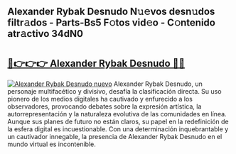 ## Alexander Rybak Desnudo N𝚞𝚎vos desn𝚞dos filtr𝚊dos - Parts-Bs5 F𝚘tos vid𝚎o - C𝚘ntenido atr𝚊ctivo 34dN0

# <h2><a href="http://mbbdm3.tromn.icu/?c=Alexander+Rybak+Desnudo">🔗👉👉👉 Alexander Rybak Desnudo 🔗🔗</a></h2>

[![Alexander Rybak Desnudo nuevo](https://i.imgur.com/pEAQMta.gif)](http://mbbdm3.tromn.icu/?c=Alexander+Rybak+Desnudo)
Alexander Rybak Desnudo, un personaje multifacético y divisivo, desafía la clasificación directa. Su uso pionero de los medios digitales ha cautivado y enfurecido a los observadores, provocando debates sobre la expresión artística, la autorrepresentación y la naturaleza evolutiva de las comunidades en línea. Aunque sus planes de futuro no están claros, su papel en la redefinición de la esfera digital es incuestionable. Con una determinación inquebrantable y un cautivador innegable, la presencia de Alexander Rybak Desnudo en el mundo virtual es incontenible.
